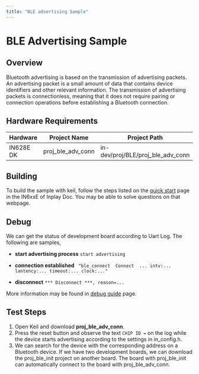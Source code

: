```yaml
---
title: "BLE advertising Sample"
---
```


# BLE Advertising Sample

## Overview

Bluetooth advertising is based on the transmission of advertising packets. An advertising packet is a small amount of data that contains device identifiers and other relevant information. The transmission of advertising packets is connectionless, meaning that it does not require pairing or connection operations before establishing a Bluetooth connection.



## Hardware Requirements

| Hardware  | Project Name      | Project Path                      |
| --------- | ----------------- | --------------------------------- |
| IN628E DK | proj_ble_adv_conn | in-dev/proj/BLE/proj_ble_adv_conn |



## Building

To build the sample with keil, follow the steps listed on the  [quick start](https://inplay-inc.github.io/docs/in6xxe/getting-started/installation/quick-start.html) page in the IN6xxE  of Inplay Doc. You may be able to solve questions on that webpage.



## Debug

We can get the status of development board according to Uart Log. The following are samples,

- **start advertising process** `start advertising`

- **connection established** ` "ble_connect  Connect  ... intv:... lantency:... timeout:... clock:..."`

- **disconnect** `*** Disconnect ***, reason=...`

More information may be found in  [debug guide](https://inplay-inc.github.io/docs/in6xxe/getting-started/debug-guide) page.



## Test Steps

1. Open Keil and download **proj_ble_adv_conn**.
2. Press the reset button and observe the text `CHIP ID =` on the log while the device starts advertising according to the settings in in_config.h.
3. We can search for the device with the corresponding address on a Bluetooth device. If we have two development boards, we can download the proj_ble_init project on another board. The board with proj_ble_init can automatically connect to the board with proj_ble_adv_conn.